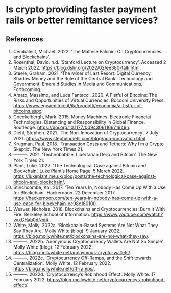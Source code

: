 # Is crypto providing faster payment rails or better remittance services?

## References
1. Cembalest, Michael. 2022. ‘The Maltese Falcoin: On Cryptocurrencies and Blockchains’.
1. Rosenthal, David. n.d. ‘Stanford Lecture on Cryptocurrency’. Accessed 2 March 2022. https://blog.dshr.org/2022/02/ee380-talk.html.
1. Steele, Graham. 2021. ‘The Miner of Last Resort: Digital Currency, Shadow Money and the Role of the Central Bank’. Technology and Government, Emerald Studies in Media and Communications, Forthcoming.
1. Amato, Massimo, and Luca Fantacci. 2020. A Fistful of Bitcoins: The Risks and Opportunities of Virtual Currencies. Bocconi University Press. https://www.egeaeditore.it/ita/prodotti/economia/a-fistful-of-bitcoins.aspx.
1. Coeckelbergh, Mark. 2015. Money Machines: Electronic Financial Technologies, Distancing and Responsibility in Global Finance. Routledge. https://doi.org/10.1177/0094306116671949n.
1. Diehl, Stephen. 2021. ‘The Non-Innovation of Cryptocurrency’. 7 July 2021. https://www.stephendiehl.com/blog/non-innovation.html.
1. Krugman, Paul. 2018. ‘Transaction Costs and Tethers: Why I’m a Crypto Skeptic’. The New York Times 21.
1. ———. 2021. ‘Technobabble, Libertarian Derp and Bitcoin’. The New York Times 21.
1. Plant, Luke. 2022. ‘The Technological Case against Bitcoin and Blockchain’. Luke Plant’s Home Page. 5 March 2022. https://lukeplant.me.uk/blog/posts/the-technological-case-against-bitcoin-and-blockchain/.
1. Stinchcombe, Kai. 2017. ‘Ten Years In, Nobody Has Come Up With a Use for Blockchain’. Hackernoon. 22 December 2017. https://hackernoon.com/ten-years-in-nobody-has-come-up-with-a-use-case-for-blockchain-ee98c180100.
1. Weaver, Nicholas. 2018. Blockchains and Cryptocurrencies: Burn It With Fire. Berkeley School of Information. https://www.youtube.com/watch?v=xCHab0dNnj4.
1. White, Molly. 2022a. ‘Blockchain-Based Systems Are Not What They Say They Are’. Molly White (blog). 9 January 2022. https://blog.mollywhite.net/blockchains-are-not-what-they-say/.
1. ———. 2022b. ‘Anonymous Cryptocurrency Wallets Are Not So Simple’. Molly White (blog). 12 February 2022. https://blog.mollywhite.net/anonymous-crypto-wallets/.
1. ———. 2022c. ‘Cryptocurrency Off-Ramps, and the Shift towards Centralization’. Molly White. 12 February 2022. https://blog.mollywhite.net/off-ramps/.
1. ———. 2022d. ‘Cryptocurrency’s Robinhood Effect’. Molly White. 17 February 2022. https://blog.mollywhite.net/cryptocurrencys-robinhood-effect/.
